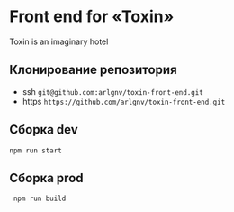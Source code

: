 # Front end for «Toxin»
Toxin is an imaginary hotel

## Клонирование репозитория
* ssh ```git@github.com:arlgnv/toxin-front-end.git```
* https ```https://github.com/arlgnv/toxin-front-end.git```

## Сборка dev
```npm run start```

## Сборка prod
``` npm run build```


